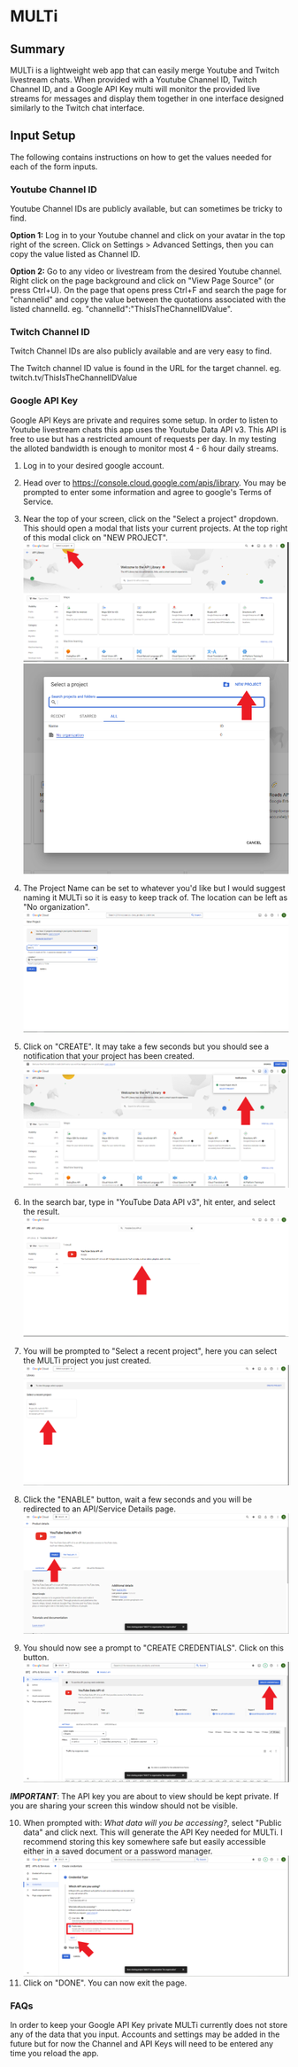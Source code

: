 # MULTi

## Summary
MULTi is a  lightweight web app that can easily merge Youtube and Twitch livestream chats. When provided with a Youtube Channel ID, Twitch Channel ID, and a Google API Key multi will monitor the provided live streams for messages and display them together in one interface designed similarly to the Twitch chat interface.

## Input Setup

The following contains instructions on how to get the values needed for each of the form inputs.

### Youtube Channel ID
Youtube Channel IDs are publicly available, but can sometimes be tricky to find.

**Option 1:**
Log in to your Youtube channel and click on your avatar in the top right of the screen. Click on Settings > Advanced Settings, then you can copy the value listed as Channel ID.

**Option 2:**
Go to any video or livestream from the desired Youtube channel. Right click on the page background and click on "View Page Source" (or press Ctrl+U). On the page that opens press Ctrl+F and search the page for "channelid" and copy the value between the quotations associated with the listed channelId. eg.
"channelId":"ThisIsTheChannelIDValue".

### Twitch Channel ID
Twitch Channel IDs are also publicly available and are very easy to find. 

The Twitch channel ID value is found in the URL for the target channel. eg. twitch.tv/ThisIsTheChannelIDValue


### Google API Key
Google API Keys are private and requires some setup. In order to listen to Youtube livestream chats this app uses the Youtube Data API v3. This API is free to use but has a restricted amount of requests per day. In my testing the alloted bandwidth is enough to monitor most 4 - 6 hour daily streams.

1. Log in to your desired google account.

2. Head over to https://console.cloud.google.com/apis/library. You may be prompted to enter some information and agree to google's Terms of Service.

3. Near the top of your screen, click on the "Select a project" dropdown. This should open a modal that lists your current projects. At the top right of this modal click on "NEW PROJECT". ![Step 3a](./src/assets/images/README-images/GoogleAPI-SelectProject.png)
![Step 3b](./src/assets/images/README-images/GoogleAPI-NewProject.png)

4. The Project Name can be set to whatever you'd like but I would suggest naming it MULTi so it is easy to keep track of. The location can be left as "No organization". ![Step 4](./src/assets/images/README-images/GoogleAPI-CreateProject.png)

5. Click on "CREATE". It may take a few seconds but you should see a notification that your project has been created. ![Step 5](./src/assets/images/README-images/GoogleAPI-ProjectCreated.png)

6. In the search bar, type in "YouTube Data API v3", hit enter, and select the result. ![Step 6](./src/assets/images/README-images/GoogleAPI-SelectAPI.png)

7. You will be prompted to "Select a recent project", here you can select the MULTi project you just created. ![Step 7](./src/assets/images/README-images/GoogleAPI-AssignAPIProject.png)

8. Click the "ENABLE" button, wait a few seconds and you will be redirected to an API/Service Details page. ![Step 8](./src/assets/images/README-images/GoogleAPI-EnableAPI.png)

9. You should now see a prompt to "CREATE CREDENTIALS". Click on this button. ![Step 9](./src/assets/images/README-images/GoogleAPI-CreateCredentials.png)

***IMPORTANT***: The API key you are about to view should be kept private. If you are sharing your screen this window should not be visible.

10. When prompted with: *What data will you be accessing?*, select "Public data" and click next. This will generate the API Key needed for MULTi. I recommend storing this key somewhere safe but easily accessible either in a saved document or a password manager. 
![Step 10](./src/assets/images/README-images/GoogleAPI-CredentialType.png)
11. Click on "DONE". You can now exit the page.

### FAQs
In order to keep your Google API Key private MULTi currently does not store any of the data that you input. Accounts and settings may be added in the future but for now the Channel and API Keys will need to be entered any time you reload the app. 
